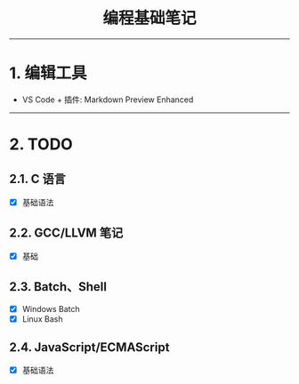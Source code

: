 <h1 style="text-align: center">编程基础笔记</h1>

--------------------------------
# 1. 编辑工具
- VS Code + 插件: Markdown Preview Enhanced

--------------------------------
# 2. TODO

## 2.1. C 语言
- [x] 基础语法

## 2.2. GCC/LLVM 笔记
- [x] 基础

## 2.3. Batch、Shell
- [x] Windows Batch
- [x] Linux Bash

## 2.4. JavaScript/ECMAScript
- [x] 基础语法

